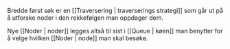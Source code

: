 Bredde først søk er en [[Traversering | traverserings strategi]]
som går ut på å utforske noder i den rekkefølgen man oppdager dem.

Nye [[Noder | noder]] legges altså til sist i [[Queue | køen]]
man benytter for å velge hvilken [[Noder | node]] man skal besøke.